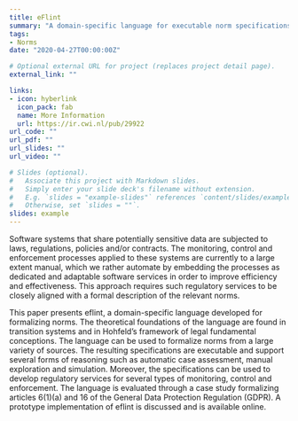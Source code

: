 ```yaml
---
title: eFlint
summary: "A domain-specific language for executable norm specifications"
tags:
- Norms
date: "2020-04-27T00:00:00Z"

# Optional external URL for project (replaces project detail page).
external_link: ""

links:
- icon: hyberlink
  icon_pack: fab
  name: More Information
  url: https://ir.cwi.nl/pub/29922
url_code: ""
url_pdf: ""
url_slides: ""
url_video: ""

# Slides (optional).
#   Associate this project with Markdown slides.
#   Simply enter your slide deck's filename without extension.
#   E.g. `slides = "example-slides"` references `content/slides/example-slides.md`.
#   Otherwise, set `slides = ""`.
slides: example
---
```


Software systems that share potentially sensitive data are subjected to laws, regulations, policies and/or contracts. The monitoring, control and enforcement processes applied to these systems are currently to a large extent manual, which we rather automate by embedding the processes as dedicated and adaptable software services in order to improve efficiency and effectiveness. This approach requires such regulatory services to be closely aligned with a formal description of the relevant norms.

This paper presents eflint, a domain-specific language developed for formalizing norms. The theoretical foundations of the language are found in transition systems and in Hohfeld’s framework of legal fundamental conceptions. The language can be used to formalize norms from a large variety of sources. The resulting specifications are executable and support several forms of reasoning such as automatic case assessment, manual exploration and simulation. Moreover, the specifications can be used to develop regulatory services for several types of monitoring, control and enforcement. The language is evaluated through a case study formalizing articles 6(1)(a) and 16 of the General Data Protection Regulation (GDPR). A prototype implementation of eflint is discussed and is available online.